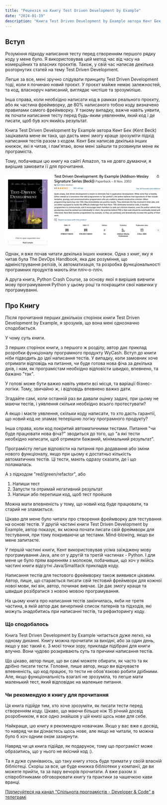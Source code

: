 ```yaml
---
title: "Рецензія на Книгу Test Driven Development by Example"
date: "2024-01-19"
description: "Книга Test Driven Development by Example автора Кент Бек (Kent Beck) зацікавила мене як така, що дасть мені змогу краще зрозуміти підхід написання тестів разом з кодом."
---
```


## Вступ

Розуміння підходу написання тесту перед створенням першого рядку коду у мене було. 
Я використовував цей метод час від часу на комерційних та власних проєктів. Також, у свій час написав декілька розгорнутих статей на тему Test Driven Development.

Легше за все, мені зручно слідувати принципу Test Driven Development тоді, коли я починаю новий проєкт. У проєкт майже немає залежностей, та код, власноруч написаний, виглядає чистіше та зрозуміліше.

Інша справа, коли необхідно написати код в рамках реального проєкту, або як частина фреймворку, де 80% написаного тобою коду визначено правилами самого фреймворку. 
У такому випадку, важче навіть уявити, як почати написання тесту перед будь-яким уявленням, який код і де писати, щоб був хоч якийсь результат. 

Книга Test Driven Development by Example автора Кент Бек (Kent Beck) зацікавила мене як така, що дасть мені змогу краще зрозуміти підхід написання тестів разом з кодом. 
Кент Бек написав декілька інших книжок, які я читав, і пам'ятаю, вони мені зайшли та розвинули мене як програміста.

Тому, побачивши цю книгу на сайті Amazon, та не довго думаючи, я вирішив замовити її для прочитання.

![TDD Amazon](tdd-amazon.png)

Однак, я вже почав читати декілька інших книжок. Одна з книг, яку я читав була The DevOps Handbook, яка дає розуміння, що адміністрування релізів, їх автоматизація, та розробка функціональності програмних продуктів мають йти пліч-о-пліч. 

А друга книга, Python Crash Course, за основу якої я вирішив вивчити мову програмування Python у цьому році та покращити свої навички у програмуванні.  

## Про Книгу

Після прочитання перших декількох сторінок книги Test Driven Development by Example, я зрозумів, що вона мені однозначно сподобається.

У чому суть книги.

З перших сторінок книги, з першого ж розділу, автор дає приклад розробки функціоналу програмного продукту WyCash. 
Вступ до книги ніби підводить до ідеї написання тестів. У випадку, коли замовник хоче отримати відповідь на питання, чи буде готова нова фіча за декілька днів, і нам, як програмістам необхідно відповісти швидко, впевнено, та бажано "так". 

У голові може бути важко навіть уявити всі місця, та варіації бізнес-логіки. Тому, звичайно ж, і відповідь впевнено важко дати.

Згадайте самі, коли останній раз ви давали оцінку задачі, при цьому не маючи тестів, і уявлення скільки необхідно всього протестувати?

А якщо і маєте уявлення, скільки коду написати, то хто дасть гарантії, що новий код не зламає теперішню логіку програмного продукту?

Інша справа, коли код покритий автоматичними тестами. Питання "чи буде працювати нова фіча?" зводиться до того, що "а які тести необхідно написати, щоб отримати бажаний, мінімальний результат". 

Програмісту легше відповісти на питання про додавання або зміни нового функціоналу, якщо при цьому є достатньо кількість автоматичних тестів. Ці тести, мають одразу сказати, де і що поламалась.

А з підходом "red/green/refactor", або 
1. Напиши тест
2. Запусти та отримай негативний результат
3. Напиши або перепиши код, щоб тест пройшов

Можна мати впевненість у тому, що новий код буде працювати, та старий не зламається. 

Цікаво для мене було читати про створення фреймворку для тестування на основі тестів. У другій частині книги Test Driven Development by Example, автор показує, як можна почати писати свій фреймворк для тестування, при тому покриваючи це тестами.
Mind-blowing, якщо ви мене запитаєте. 

У першій частині книги, Кент використовував усіма заїжджену мову програмування Java, але от у другій та третій частинах - Python. І для мене це було прям варенням з молоком, побачивши, що хоч у якійсь частині книги відсутні Java/Smalltack прикладів коду.

Написання тестів для тестового фреймворку також виявився цікавим. Автор, пише, що старається писати свій тестовий фреймворк для кожної нової мови, які він, автор, починає вивчає. Це дає змогу краще та швидше розібратися з новою мовою програмування.

На цьому книга про написання тестів закінчилась, якби не третя частина, в якій автор дає вичерпний список патернів та підходів, які можуть знадобитись при написанні тестів, та рефакторингу коду.

### Що сподобалось

Книга Test Driven Development by Example читається дуже легко, на одному диханні. Книгу можна прочитати за вихідні, або за один день, якщо у вас такий є.
З моєї точки зору, приклади підібрані для книги влучно. Вони чудово розкривають суть та причини написання тестів.

Що цікаво, автор пише, що ви самі можете обирати, як часто та як дрібно писати тести. Головне, пише автор, якщо ви відчуваєте впевненість, що код працює, то тести не обов'язково робити дрібними.
Але, якщо функціональність взагалі не зрозуміла, то легше мати маленький тест, який відповідає на маленьке питання.


### Чи рекомендую я книгу для прочитання

Ця книга підійде тим, хто хоче зрозуміти, як писати тести перед створенням коду. Цікаво, що маючи більше ніж 15 річний досвід розробником, я все одно знайшов у цій книзі щось нове для себе.

Найкраще, цю книгу я рекомендую новачкам. Якщо у вас вже є досвід, то навряд чи ви дізнаєтесь щось нове, але якщо не читали, то можна було б хоч одним оком зазирнути.

Навряд чи ця книга підійде, як подарунок, тому що програміст може образитись, що у нього не якісний код :). 

Та я дуже сумніваюсь, що таку книгу хтось буде тримати у своїй власній бібліотеці. Скоріш за все, це буде книжка бібліотеки у компанії, де ви можете прийти, та за пару вечорів прочитати. А вже разом зі співробітниками обговорювати книгу та практики за чашечкою кави вранці.

[Підписуйтеся на канал "Спільнота програмістів - Developer & Code" в телеграмі](https://t.me/developerandcode)
